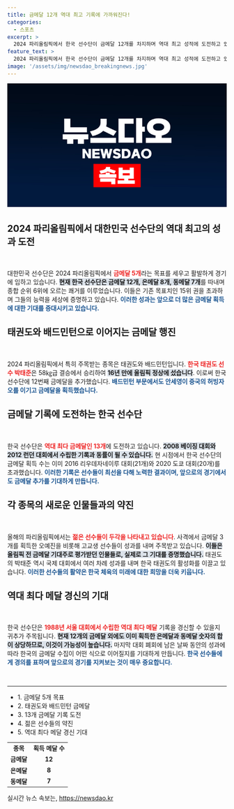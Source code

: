 ```yaml
---
title: 금메달 12개 역대 최고 기록에 가까워진다!
categories:
  - 스포츠
excerpt: >
  2024 파리올림픽에서 한국 선수단이 금메달 12개를 차지하며 역대 최고 성적에 도전하고 있다. 태권도와 근대5종에서 추가 금메달 기대감이 커지며, 역사적인 기록 경신이 기대된다!
feature_text: >
  2024 파리올림픽에서 한국 선수단이 금메달 12개를 차지하며 역대 최고 성적에 도전하고 있다. 태권도와 근대5종에서 추가 금메달 기대감이 커지며, 역사적인 기록 경신이 기대된다!
image: '/assets/img/newsdao_breakingnews.jpg'
---
```


<p><img src="/assets/img/newsdao_breakingnews.jpg" alt="flaretime 속보" /></p>

<h2 data-ke-size="size26">2024 파리올림픽에서 대한민국 선수단의 역대 최고의 성과 도전</h2>

<p data-ke-size="size16">&nbsp;</p>

<p>대한민국 선수단은 2024 파리올림픽에서 <b><span style="color: #ee2323;">금메달 5개</span></b>라는 목표를 세우고 활발하게 경기에 임하고 있습니다. <b><span style="background-color: #21538527;">현재 한국 선수단은 금메달 12개, 은메달 8개, 동메달 7개</span></b>를 따내며 종합 순위 6위에 오르는 쾌거를 이루었습니다. 이들은 기존 목표치인 15위 권을 초과하며 그들의 능력을 세상에 증명하고 있습니다. <b><span style="color: #1a5490;">이러한 성과는 앞으로 더 많은 금메달 획득에 대한 기대를 증대시키고 있습니다.</span></b></p>

<h2 data-ke-size="size26">태권도와 배드민턴으로 이어지는 금메달 행진</h2>

<p data-ke-size="size16">&nbsp;</p>

<p>2024 파리올림픽에서 특히 주목받는 종목은 태권도와 배드민턴입니다. <b><span style="color: #ee2323;">한국 태권도 선수 박태준</span></b>은 58㎏급 결승에서 승리하여 <b><span style="background-color: #21538527;">16년 만에 올림픽 정상에 섰습니다</span></b>. 이로써 한국 선수단에 12번째 금메달을 추가했습니다. <b><span style="color: #1a5490;">배드민턴 부문에서도 안세영이 중국의 허빙자오를 이기고 금메달을 획득했습니다.</span></b></p>

<h2 data-ke-size="size26">금메달 기록에 도전하는 한국 선수단</h2>

<p data-ke-size="size16">&nbsp;</p>

<p>한국 선수단은 <b><span style="color: #ee2323;">역대 최다 금메달인 13개</span></b>에 도전하고 있습니다. <b><span style="background-color: #21538527;">2008 베이징 대회와 2012 런던 대회에서 수립한 기록과 동률이 될 수 있습니다.</span></b> 현 시점에서 한국 선수단의 금메달 획득 수는 이미 2016 리우데자네이루 대회(21개)와 2020 도쿄 대회(20개)를 초과했습니다. <b><span style="color: #1a5490;">이러한 기록은 선수들이 최선을 다해 노력한 결과이며, 앞으로의 경기에서도 금메달 추가를 기대하게 만듭니다.</span></b></p>

<h2 data-ke-size="size26">각 종목의 새로운 인물들과의 약진</h2>

<p data-ke-size="size16">&nbsp;</p>

<p>올해의 파리올림픽에서는 <b><span style="color: #ee2323;">젊은 선수들이 두각을 나타내고 있습니다</span></b>. 사격에서 금메달 3개를 획득한 오예진을 비롯해 고교생 선수들이 성과를 내며 주목받고 있습니다. <b><span style="background-color: #21538527;">이들은 올림픽 전 금메달 기대주로 평가받던 인물들로, 실제로 그 기대를 증명했습니다.</span></b> 태권도의 박태준 역시 국제 대회에서 여러 차례 성과를 내며 한국 태권도의 활성화를 이끌고 있습니다. <b><span style="color: #1a5490;">이러한 선수들의 활약은 한국 체육의 미래에 대한 희망을 더욱 키웁니다.</span></b></p>

<h2 data-ke-size="size26">역대 최다 메달 경신의 기대</h2>

<p data-ke-size="size16">&nbsp;</p>

<p>한국 선수단은 <b><span style="color: #ee2323;">1988년 서울 대회에서 수립한 역대 최다 메달</span></b> 기록을 경신할 수 있을지 귀추가 주목됩니다. <b><span style="background-color: #21538527;">현재 12개의 금메달 외에도 이미 획득한 은메달과 동메달 숫자의 합이 상당하므로, 이것이 가능성이 높습니다.</span></b> 마지막 대회 폐회에 남은 날짜 동안의 성과에 따라 한국의 금메달 수집이 어떤 식으로 이어질지를 기대하게 만듭니다. <b><span style="color: #1a5490;">한국 선수들에게 경의를 표하며 앞으로의 경기를 지켜보는 것이 매우 중요합니다.</span></b></p>

<p data-ke-size="size16">&nbsp;</p>

<hr>

<ul>
    <li>1. 금메달 5개 목표</li>
    <li>2. 태권도와 배드민턴 금메달</li>
    <li>3. 13개 금메달 기록 도전</li>
    <li>4. 젊은 선수들의 약진</li>
    <li>5. 역대 최다 메달 경신 기대</li>
</ul>

<table style="width: 100%;">
    <tr>
        <td style="text-align: center; height: 17px;"><b>종목</b></td>
        <td style="text-align: center; height: 17px;"><b>획득 메달 수</b></td>
    </tr>
    <tr>
        <td style="text-align: center; height: 17px;"><b>금메달</b></td>
        <td style="text-align: center; height: 17px;"><b>12</b></td>
    </tr>
    <tr>
        <td style="text-align: center; height: 17px;"><b>은메달</b></td>
        <td style="text-align: center; height: 17px;"><b>8</b></td>
    </tr>
    <tr>
        <td style="text-align: center; height: 17px;"><b>동메달</b></td>
        <td style="text-align: center; height: 17px;"><b>7</b></td>
    </tr>
</table>
실시간 뉴스 속보는, <a href="https://newsdao.kr" rel="dofollow">https://newsdao.kr</a>


